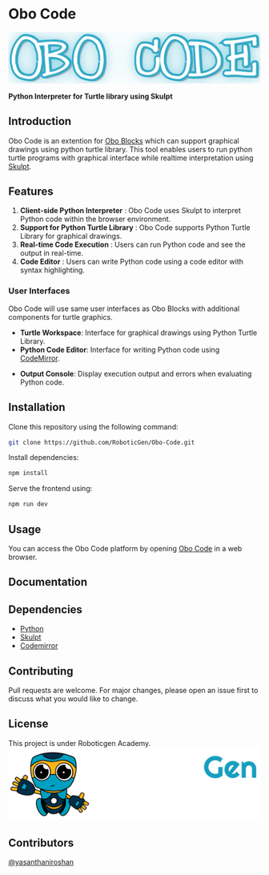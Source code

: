 # Obo Code
![Obo Code](./img/OboCode.png)

**Python Interpreter for Turtle library using Skulpt**

## Introduction

Obo Code is an extention for [Obo Blocks](https://oboblocks.roboticgenacademy.com/) which can support graphical drawings using python turtle library. This tool enables users to run python turtle programs with graphical interface while realtime interpretation using [Skulpt](https://skulpt.org/).


## Features

1. **Client-side Python Interpreter** : Obo Code uses Skulpt to interpret Python code within the browser environment.
2. **Support for Python Turtle Library** : Obo Code supports Python Turtle Library for graphical drawings.
3. **Real-time Code Execution** : Users can run Python code and see the output in real-time.
4. **Code Editor** : Users can write Python code using a code editor with syntax highlighting.


### User Interfaces

Obo Code will use same user interfaces as Obo Blocks with additional components for turtle graphics.

- **Turtle Workspace**: Interface for graphical drawings using Python Turtle Library.
- **Python Code Editor**: Interface for writing Python code using [CodeMirror](https://codemirror.net/).
*   **Output Console**: Display execution output and errors when evaluating Python code.


## Installation

Clone this repository using the following command:

```bash
git clone https://github.com/RoboticGen/Obo-Code.git
```
Install dependencies:
```bash
npm install
```
Serve the frontend using:
```bash
npm run dev
```

## Usage

You can access the Obo Code platform by opening [Obo Code](https://obocode.roboticgenacademy.com/) in a web browser.

## Documentation


## Dependencies

- [Python](https://www.python.org/)
- [Skulpt](https://skulpt.org/)
- [Codemirror](https://codemirror.net/)


## Contributing

Pull requests are welcome. For major changes, please open an issue first to discuss what you would like to change.

## License

This project is under Roboticgen Academy. 
![Roboticgen Academy](./img/academyLogo.png)

## Contributors

[@yasanthaniroshan](https://github.com/yasanthaniroshan)

